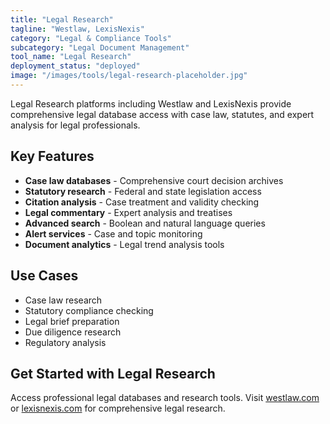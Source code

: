 ```yaml
---
title: "Legal Research"
tagline: "Westlaw, LexisNexis"
category: "Legal & Compliance Tools"
subcategory: "Legal Document Management"
tool_name: "Legal Research"
deployment_status: "deployed"
image: "/images/tools/legal-research-placeholder.jpg"
---
```

Legal Research platforms including Westlaw and LexisNexis provide comprehensive legal database access with case law, statutes, and expert analysis for legal professionals.

## Key Features

- **Case law databases** - Comprehensive court decision archives
- **Statutory research** - Federal and state legislation access
- **Citation analysis** - Case treatment and validity checking
- **Legal commentary** - Expert analysis and treatises
- **Advanced search** - Boolean and natural language queries
- **Alert services** - Case and topic monitoring
- **Document analytics** - Legal trend analysis tools

## Use Cases

- Case law research
- Statutory compliance checking
- Legal brief preparation
- Due diligence research
- Regulatory analysis

## Get Started with Legal Research

Access professional legal databases and research tools. Visit [westlaw.com](https://legal.thomsonreuters.com/en/products/westlaw) or [lexisnexis.com](https://www.lexisnexis.com) for comprehensive legal research.
